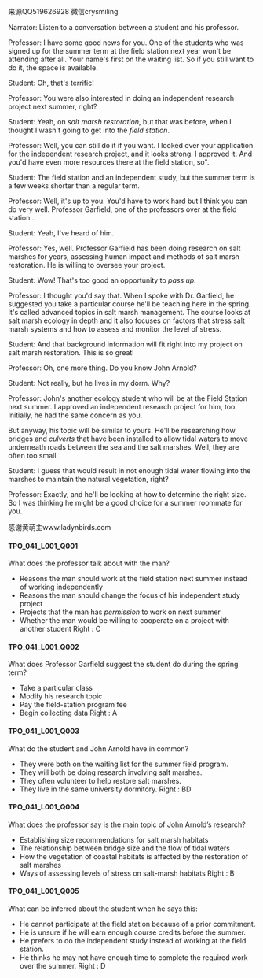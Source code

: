 来源QQ519626928 微信crysmiling

Narrator:
Listen to a conversation between a student and his professor. 

Professor:
I have some good news for you. One of the students who was signed up for the summer term at the field station next year won't be attending after all. Your name's first on the waiting list. So if you still want to do it, the space is available.

Student:
Oh, that's terrific!

Professor:
You were also interested in doing an independent research project next summer, right?

Student:
Yeah, on *salt marsh restoration*, but that was before, when I thought I wasn't going to get into the *field station*.

Professor:
Well, you can still do it if you want. I looked over your application for the independent research project, and it looks strong. I approved it. And you'd have even more resources there at the field station, so".

Student:
The field station and an independent study, but the summer term is a few weeks shorter than a regular term.

Professor:
Well, it's up to you. You'd have to work hard but I think you can do very well. Professor Garfield, one of the professors over at the field station...

Student:
Yeah, I've heard of him.

Professor:
Yes, well. Professor Garfield has been doing research on salt marshes for years, assessing human impact and methods of salt marsh restoration. He is willing to oversee your project. 

Student:
Wow! That's too good an opportunity to *pass up*.

Professor:
I thought you'd say that. When I spoke with Dr. Garfield, he suggested you take a particular course he'll be teaching here in the spring. It's called advanced topics in salt marsh management. The course looks at salt marsh ecology in depth and it also focuses on factors that stress salt marsh systems and how to assess and monitor the level of stress.

Student:
And that background information will fit right into my project on salt marsh restoration. This is so great!

Professor:
Oh, one more thing. Do you know John Arnold?

Student:
Not really, but he lives in my dorm. Why?

Professor:
John's another ecology student who will be at the Field Station next summer. I approved an independent research project for him, too. Initially, he had the same concern as you. 

But anyway, his topic will be similar to yours. He'll be researching how bridges and *culverts* that have been installed to allow tidal waters to move underneath roads between the sea and the salt marshes. Well, they are often too small.

Student:
I guess that would result in not enough tidal water flowing into the marshes to maintain the natural vegetation, right?

Professor:
Exactly, and he'll be looking at how to determine the right size. So I was thinking he might be a good choice for a summer roommate for you.

感谢黄萌主www.ladynbirds.com

#### TPO_041_L001_Q001
What does the professor talk about with the man?
- Reasons the man should work at the field station next summer instead of working independently
- Reasons the man should change the focus of his independent study project
- Projects that the man has *permission* to work on next summer
- Whether the man would be willing to cooperate on a project with another student
Right : C	

#### TPO_041_L001_Q002
What does Professor Garfield suggest the student do during the spring term?
- Take a particular class
- Modify his research topic
- Pay the field-station program fee
- Begin collecting data
Right : A	

#### TPO_041_L001_Q003
What do the student and John Arnold have in common?
- They were both on the waiting list for the summer field program.
- They will both be doing research involving salt marshes.
- They often volunteer to help restore salt marshes.
- They live in the same university dormitory.
Right : BD	

#### TPO_041_L001_Q004
What does the professor say is the main topic of John Arnold’s research?
- Establishing size recommendations for salt marsh habitats
- The relationship between bridge size and the flow of tidal waters
- How the vegetation of coastal habitats is affected by the restoration of salt marshes
- Ways of assessing levels of stress on salt-marsh habitats
Right : B	

#### TPO_041_L001_Q005
What can be inferred about the student when he says this:
- He cannot participate at the field station because of a prior commitment.
- He is unsure if he will earn enough course credits before the summer.
- He prefers to do the independent study instead of working at the field station.
- He thinks he may not have enough time to complete the required work over the summer.
Right : D	